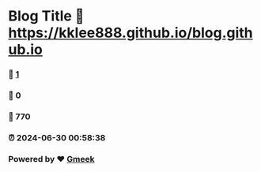# Blog Title :link: https://kklee888.github.io/blog.github.io 
### :page_facing_up: [1](https://kklee888.github.io/blog.github.io/tag.html) 
### :speech_balloon: 0 
### :hibiscus: 770 
### :alarm_clock: 2024-06-30 00:58:38 
### Powered by :heart: [Gmeek](https://github.com/Meekdai/Gmeek)
